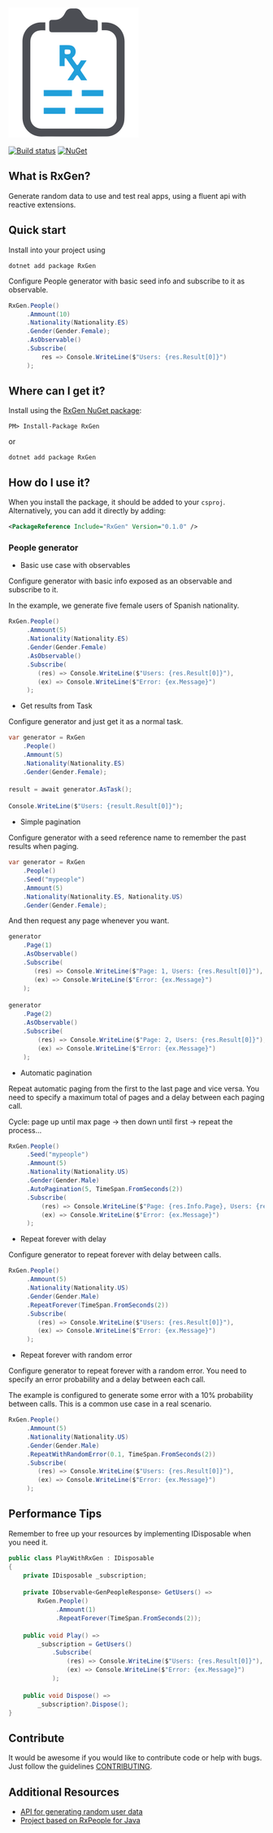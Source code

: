 ![RxGen logo](https://raw.githubusercontent.com/jrgcubano/RxGen/master/art/rxgen-logo-256x256.png)

[![Build status](https://ci.appveyor.com/api/projects/status/dvtgq30jgvhshj04/branch/master?svg=true)](https://ci.appveyor.com/project/jrgcubano/rxgen/branch/master)
[![NuGet](https://img.shields.io/nuget/v/rxgen.svg)](https://www.nuget.org/packages/RxGen/)

<!--[![Travis](https://img.shields.io/travis/jrgcubano/RxGEN.svg?maxAge=3600&label=travis)](https://travis-ci.org/jrgcubano/RxGen)-->
<!-- [![MyGet CI](https://img.shields.io/myget/jrogalan/v/rxgen.svg)](http://myget.org/gallery/jrogalan) -->

## What is RxGen?

Generate random data to use and test real apps, using a fluent api with reactive extensions.

## Quick start

Install into your project using

```
dotnet add package RxGen
```

Configure People generator with basic seed info and subscribe to it as observable.

```csharp
RxGen.People()
     .Ammount(10)
     .Nationality(Nationality.ES)
     .Gender(Gender.Female);
     .AsObservable()
     .Subscribe(
         res => Console.WriteLine($"Users: {res.Result[0]}")
     );
```

## Where can I get it?

Install using the [RxGen NuGet package](https://www.nuget.org/packages/RxGen):

```
PM> Install-Package RxGen
```

or

```
dotnet add package RxGen
```

## How do I use it?

When you install the package, it should be added to your `csproj`. Alternatively, you can add it directly by adding:

```xml
<PackageReference Include="RxGen" Version="0.1.0" />
```

### People generator

* Basic use case with observables

Configure generator with basic info exposed as an observable and subscribe to it.

In the example, we generate five female users of Spanish nationality.

```csharp
RxGen.People()
     .Ammount(5)
     .Nationality(Nationality.ES)
     .Gender(Gender.Female)
     .AsObservable()
     .Subscribe(
        (res) => Console.WriteLine($"Users: {res.Result[0]}"),
        (ex) => Console.WriteLine($"Error: {ex.Message}")
     );
```

* Get results from Task

Configure generator and just get it as a normal task.

```csharp
var generator = RxGen
    .People()
    .Ammount(5)
    .Nationality(Nationality.ES)
    .Gender(Gender.Female);

result = await generator.AsTask();

Console.WriteLine($"Users: {result.Result[0]}");

```

* Simple pagination

Configure generator with a seed reference name to remember the past results when paging.

```csharp
var generator = RxGen
    .People()
    .Seed("mypeople")
    .Ammount(5)
    .Nationality(Nationality.ES, Nationality.US)
    .Gender(Gender.Female);
```

And then request any page whenever you want.

```csharp
generator
    .Page(1)
    .AsObservable()
    .Subscribe(
       (res) => Console.WriteLine($"Page: 1, Users: {res.Result[0]}"),
       (ex) => Console.WriteLine($"Error: {ex.Message}")
    );

generator
    .Page(2)
    .AsObservable()
    .Subscribe(
        (res) => Console.WriteLine($"Page: 2, Users: {res.Result[0]}"),
        (ex) => Console.WriteLine($"Error: {ex.Message}")
    );
```

* Automatic pagination

Repeat automatic paging from the first to the last page and vice versa. You need to specify a maximum total of pages and a delay between
each paging call.

Cycle: page up until max page -> then down until first -> repeat the process...

```csharp
RxGen.People()
     .Seed("mypeople")
     .Ammount(5)
     .Nationality(Nationality.US)
     .Gender(Gender.Male)
     .AutoPagination(5, TimeSpan.FromSeconds(2))
     .Subscribe(
         (res) => Console.WriteLine($"Page: {res.Info.Page}, Users: {res.Result[0]}"),
         (ex) => Console.WriteLine($"Error: {ex.Message}")
     );
```

* Repeat forever with delay

Configure generator to repeat forever with delay between calls.

```csharp
RxGen.People()
     .Ammount(5)
     .Nationality(Nationality.US)
     .Gender(Gender.Male)
     .RepeatForever(TimeSpan.FromSeconds(2))
     .Subscribe(
        (res) => Console.WriteLine($"Users: {res.Result[0]}"),
        (ex) => Console.WriteLine($"Error: {ex.Message}")
     );
```

* Repeat forever with random error

Configure generator to repeat forever with a random error.
You need to specify an error probability and a delay between each call.

The example is configured to generate some error with a 10% probability between calls.
This is a common use case in a real scenario.

```csharp
RxGen.People()
     .Ammount(5)
     .Nationality(Nationality.US)
     .Gender(Gender.Male)
     .RepeatWithRandomError(0.1, TimeSpan.FromSeconds(2))
     .Subscribe(
        (res) => Console.WriteLine($"Users: {res.Result[0]}"),
        (ex) => Console.WriteLine($"Error: {ex.Message}")
     );
```

## Performance Tips
Remember to free up your resources by implementing IDisposable when you need it.

```csharp
public class PlayWithRxGen : IDisposable
{
    private IDisposable _subscription;

    private IObservable<GenPeopleResponse> GetUsers() =>
        RxGen.People()
             .Ammount(1)
             .RepeatForever(TimeSpan.FromSeconds(2));

    public void Play() =>
        _subscription = GetUsers()
            .Subscribe(
                (res) => Console.WriteLine($"Users: {res.Result[0]}"),
                (ex) => Console.WriteLine($"Error: {ex.Message}")
            );

    public void Dispose() =>
        _subscription?.Dispose();
}
```

## Contribute

It would be awesome if you would like to contribute code or help with bugs. Just follow the guidelines [CONTRIBUTING](https://github.com/jrgcubano/RxGen/blob/master/CONTRIBUTING.md).

## Additional Resources
* [API for generating random user data](https://randomuser.me/)
* [Project based on RxPeople for Java](https://github.com/cesarferreira/RxPeople)
